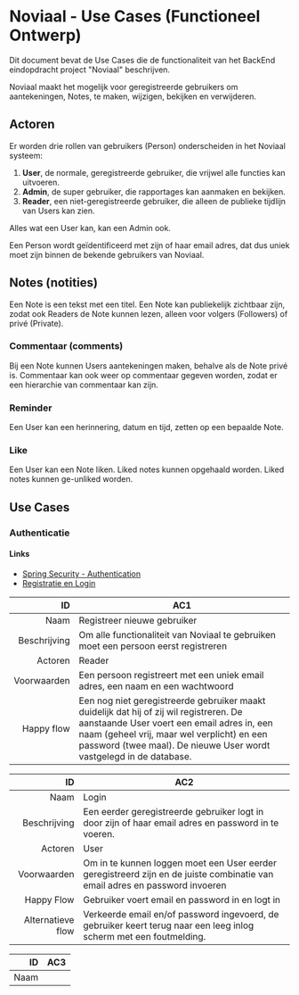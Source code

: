# Noviaal - Use Cases (Functioneel Ontwerp)

Dit document bevat de Use Cases die de functionaliteit van het BackEnd eindopdracht project "Noviaal" beschrijven.

Noviaal maakt het mogelijk voor geregistreerde gebruikers om aantekeningen, Notes, te maken, wijzigen, bekijken en verwijderen.

## Actoren

Er worden drie rollen van gebruikers (Person) onderscheiden in het Noviaal systeem:

1. __User__, de normale, geregistreerde gebruiker, die vrijwel alle functies kan uitvoeren.
2. __Admin__, de super gebruiker, die rapportages kan aanmaken en bekijken.
3. __Reader__, een niet-geregistreerde gebruiker, die alleen de publieke tijdlijn van Users kan zien.

Alles wat een User kan, kan een Admin ook.

Een Person wordt geïdentificeerd met zijn of haar email adres, dat dus uniek moet zijn binnen de bekende gebruikers van Noviaal.

## Notes (notities)

Een Note is een tekst met een titel. Een Note kan publiekelijk zichtbaar zijn, zodat ook Readers de Note kunnen lezen, alleen voor volgers (Followers) of privé (Private).

### Commentaar (comments)

Bij een Note kunnen Users aantekeningen maken, behalve als de Note privé is. Commentaar kan ook weer op commentaar gegeven worden, zodat er een hierarchie van commentaar kan zijn.

### Reminder

Een User kan een herinnering, datum en tijd, zetten op een bepaalde Note.

### Like

Een User kan een Note liken. Liked notes kunnen opgehaald worden. Liked notes kunnen ge-unliked worden.



## Use Cases

### Authenticatie

#### Links

* [Spring Security - Authentication](https://docs.spring.io/spring-security/site/docs/5.4.1/reference/html5/#servlet-authentication)
* [Registratie en Login](https://medium.com/@kamer.dev/spring-boot-user-registration-and-login-43a33ea19745)

ID  | AC1
---:|---
Naam | Registreer nieuwe gebruiker
Beschrijving | Om alle functionaliteit van Noviaal te gebruiken moet een persoon eerst registreren
Actoren | Reader
Voorwaarden | Een persoon registreert met een uniek email adres, een naam en een wachtwoord
Happy flow | Een nog niet geregistreerde gebruiker maakt duidelijk dat hij of zij wil registreren. De aanstaande User voert een email adres in, een naam (geheel vrij, maar wel verplicht) en een password (twee maal). De nieuwe User wordt vastgelegd in de database.

ID  | AC2
---:|---
Naam | Login
Beschrijving | Een eerder geregistreerde gebruiker logt in door zijn of haar email adres en password in te voeren.
Actoren | User
Voorwaarden | Om in te kunnen loggen moet een User eerder geregistreerd zijn en de juiste combinatie van email adres en password invoeren
Happy Flow | Gebruiker voert email en password in en logt in
Alternatieve flow | Verkeerde email en/of password ingevoerd, de gebruiker keert terug naar een leeg inlog scherm met een foutmelding.

ID  | AC3
---:|---
Naam |


